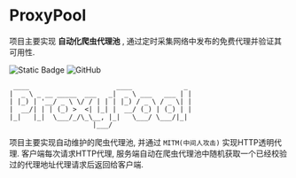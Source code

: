 # ProxyPool

项目主要实现 **自动化爬虫代理池** , 通过定时采集网络中发布的免费代理并验证其可用性.

![Static Badge](https://img.shields.io/badge/version-1.0.0-blue)
![GitHub](https://img.shields.io/github/license/ethanwang9/ProxyPool)


```text
 ____                      ____             _ 
|  _ \ _ __ _____  ___   _|  _ \ ___   ___ | |
| |_) | '__/ _ \ \/ / | | | |_) / _ \ / _ \| |
|  __/| | | (_) >  <| |_| |  __/ (_) | (_) | |
|_|   |_|  \___/_/\_\__, |_|   \___/ \___/|_|
                     |___/
```


项目主要实现自动维护的爬虫代理池, 并通过 `MITM(中间人攻击)` 实现HTTP透明代理.
客户端每次请求HTTP代理, 服务端自动在爬虫代理池中随机获取一个已经校验过的代理地址代理请求后返回给客户端.